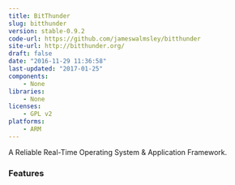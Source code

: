 ```yaml
---
title: BitThunder
slug: bitthunder
version: stable-0.9.2
code-url: https://github.com/jameswalmsley/bitthunder
site-url: http://bitthunder.org/
draft: false
date: "2016-11-29 11:36:58"
last-updated: "2017-01-25"
components:
    - None
libraries:
    - None
licenses:
    - GPL v2
platforms:
    - ARM
---
```

A Reliable Real-Time Operating System & Application Framework.

<!--more-->

### Features

<!--github-projects-->